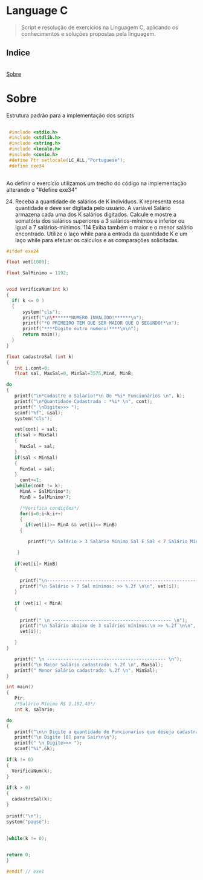 # Language C

> Script e resolução de exercícios na Linguagem C, aplicando os conhecimentos e soluções propostas pela linguagem.

<h2>Indice</h2></br>
<a href="#Sobre">Sobre</a></br>






# Sobre

<p>Estrutura padrão para a implementação dos scripts
 
```c
  
 #include <stdio.h>
 #include <stdlib.h>
 #include <string.h>
 #include <locale.h>
 #include <conio.h>
 #define Ptr setlocale(LC_ALL,"Portuguese");
 #define exe34
  

 ```
  
 <p> Ao definir o exercício utilizamos um trecho do código na implementação alterando o "#define exe34"
 
 
 
 
 
 24. Receba a quantidade de salários de K indivíduos. K representa essa quantidade e
deve ser digitada pelo usuário.
A variável Salário armazena cada uma dos K salários digitados. Calcule e mostre
a somatória dos salários superiores a 3 salários-mínimos e inferior ou igual a 7 salários-mínimos.
114 Exiba também o maior e o menor salário encontrado. Utilize o laço while para a
entrada da quantidade K e um laço while para efetuar os cálculos e as comparações solicitadas.
 ```c
 #ifdef exe24
 
float vet[1000];

float SalMinimo = 1192;


void VerificaNum(int k)
{
   if( k <= 0 )
   {
       system("cls");
       printf("\n\*******NUMERO INVALIDO!******\n");
       printf("*O PRIMEIRO TEM QUE SER MAIOR QUE O SEGUNDO!*\n");
       printf("****Digite outro numero!****\n\n");
       return main();
   }
}

 float cadastroSal (int k)
 {
    int i,cont=0;
    float sal, MaxSal=0, MinSal=3575,MinA, MinB;

do
{
    printf("\n*Cadastre o Salario!*\n De *%i* Funcionários \n", k);
    printf("\n*Quantidade Cadastrada : *%i* \n", cont);
    printf(" \nDigite>>> ");
    scanf("%f", &sal);
    system("cls");

    vet[cont] = sal;
    if(sal > MaxSal)
    {
      MaxSal = sal;
    }
    if(sal < MinSal)
    {
      MinSal = sal;
    }
      cont+=1;
    }while(cont != k);
      MinA = SalMinimo*3;
      MinB = SalMinimo*7;

      /*Verifica condições*/
      for(i=0;i<k;i++)
      {
        if(vet[i]>= MinA && vet[i]<= MinB)
      {

         printf("\n Salário > 3 Salário Mínimo Sal E Sal < 7 Salário Mínimo:\n>> %.2f", vet[i]);

     }
                                         
    if(vet[i]> MinB)
    {
    
      printf("\n-------------------------------------------------------------------\n");
      printf("\n Salário > 7 Sal mínimos: >> %.2f \n\n", vet[i]);
    }
  
    if (vet[i] < MinA)
    {
       
      printf(" \n -------------------------------------------- \n");
      printf("\n Salário abaixo de 3 salários mínimos:\n >> %.2f \n\n",
      vet[i]);

    }
 }
 
    printf(" \n -------------------------------------------- \n");
    printf("\n Maior Salário cadastrado: %.2f \n", MaxSal);
    printf(" Menor Salário cadastrado: %.2f \n", MinSal);
 }

 int main()
 {
    Ptr;
    /*Salário Mínimo R$ 1.192,40*/
    int k, salario;

 do
 {
    printf("\n\n Digite a quantidade de Funcionarios que deseja cadastrar\n");
    printf("\n Digite [0] para Sair\n\n");
    printf(" \n Digite>>> ");
    scanf("%i",&k);

 if(k != 0)
 {
   VerificaNum(k);
 }
                      
 if(k > 0)
 {
   cadastroSal(k);
 }
  
 printf("\n");
 system("pause");
  
  
 }while(k != 0);


 return 0;
 }

 #endif // exe1
 
```

